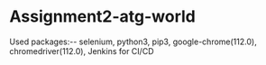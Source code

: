 # Assignment2-atg-world
Used packages:--
selenium, python3, pip3, google-chrome(112.0), chromedriver(112.0),
Jenkins for CI/CD
